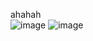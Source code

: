 ahahah  
![image](https://user-images.githubusercontent.com/75486726/177316399-6a14f955-abdf-4818-8c36-c680820f81d5.png)
![image](https://user-images.githubusercontent.com/75486726/177318923-0431908c-05c2-4c48-b63f-69825ea21dea.png)
